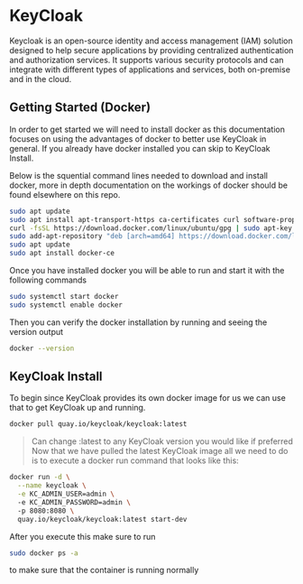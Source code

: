 # KeyCloak
Keycloak is an open-source identity and access management (IAM) solution designed to help secure applications by providing centralized authentication and authorization services. It supports various security protocols and can integrate with different types of applications and services, both on-premise and in the cloud.

## Getting Started (Docker)
In order to get started we will need to install docker as this documentation focuses on using the advantages of docker to better use KeyCloak in general. If you already have docker installed you can skip to KeyCloak Install.

Below is the squential command lines needed to download and install docker, more in depth documentation on the workings of docker should be found elsewhere on this repo.

```sh
sudo apt update
sudo apt install apt-transport-https ca-certificates curl software-properties-common
curl -fsSL https://download.docker.com/linux/ubuntu/gpg | sudo apt-key add -
sudo add-apt-repository "deb [arch=amd64] https://download.docker.com/linux/ubuntu $(lsb_release -cs) stable"
sudo apt update
sudo apt install docker-ce
```
Once you have installed docker you will be able to run and start it with the following commands
```sh
sudo systemctl start docker
sudo systemctl enable docker
```
Then you can verify the docker installation by running and seeing the version output
```sh
docker --version
```

## KeyCloak Install
To begin since KeyCloak provides its own docker image for us we can use that to get KeyCloak up and running. 
```sh
docker pull quay.io/keycloak/keycloak:latest
```
> Can change :latest to any KeyCloak version you would like if preferred
Now that we have pulled the latest KeyCloak image all we need to do is to execute a docker run command that looks like this:
```sh
docker run -d \
  --name keycloak \
  -e KC_ADMIN_USER=admin \      
  -e KC_ADMIN_PASSWORD=admin \    
  -p 8080:8080 \
  quay.io/keycloak/keycloak:latest start-dev
```
After you execute this make sure to run
```sh
sudo docker ps -a
```
to make sure that the container is running normally




